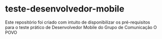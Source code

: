 # teste-desenvolvedor-mobile
Este repositório foi criado com intuito de disponibilizar os pré-requisitos para o teste prático de Desenvolvedor Mobile do Grupo de Comunicação O POVO
